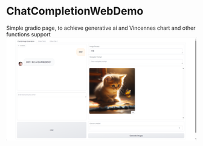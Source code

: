 # ChatCompletionWebDemo
Simple gradio page, to achieve generative ai and Vincennes chart and other functions support
![img.png](img.png)